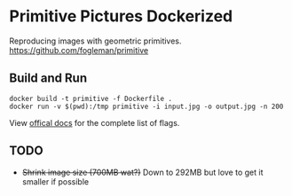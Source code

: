 # Primitive Pictures Dockerized

Reproducing images with geometric primitives. https://github.com/fogleman/primitive


## Build and Run

```
docker build -t primitive -f Dockerfile .
docker run -v $(pwd):/tmp primitive -i input.jpg -o output.jpg -n 200
```

View [offical docs](https://github.com/fogleman/primitive) for the complete list of flags.

## TODO
- ~~Shrink image size (700MB wat?)~~ Down to 292MB but love to get it smaller if possible
